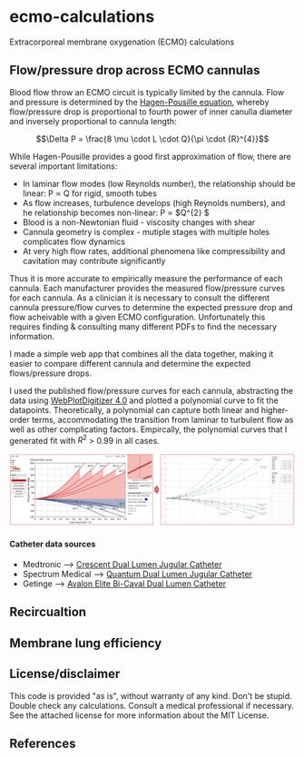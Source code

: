 # ecmo-calculations
Extracorporeal membrane oxygenation (ECMO) calculations

## Flow/pressure drop across ECMO cannulas
Blood flow throw an ECMO circuit is typically limited by the cannula. Flow and pressure is determined by the [Hagen-Pousille equation](https://en.wikipedia.org/wiki/Hagen%E2%80%93Poiseuille_equation), whereby flow/pressure drop is proportional to fourth power of inner canulla diameter and inversely proportional to cannula length:

```math
\Delta P = \frac{8 \mu \cdot L \cdot Q}{\pi \cdot {R}^{4}}
```

While Hagen-Pousille provides a good first approximation of flow, there are several important limitations:
* In laminar flow modes (low Reynolds number), the relationship should be linear: P ∝ Q for rigid, smooth tubes
* As flow increases, turbulence develops (high Reynolds numbers), and he relationship becomes non-linear: P ∝ $Q^{2} $
* Blood is a non-Newtonian fluid - viscosity changes with shear
* Cannula geometry is complex - mutiple stages with multiple holes complicates flow dynamics
* At very high flow rates, additional phenomena like compressibility and cavitation may contribute significantly

Thus it is more accurate to empirically measure the performance of each cannula. Each manufacturer provides the measured flow/pressure curves for each cannula. As a clinician it is necessary to consult the different cannula pressure/flow curves to determine the expected pressure drop and flow acheivable with a given ECMO configuration. Unfortunately this requires finding & consulting many different PDFs to find the necessary information.

I made a simple web app that combines all the data together, making it easier to compare different cannula and determine the expected flows/pressure drops.

I used the published flow/pressure curves for each cannula, abstracting the data using [WebPlotDigitizer 4.0](https://apps.automeris.io/wpd4/) and plotted a polynomial curve to fit the datapoints. Theoretically, a polynomial can capture both linear and higher-order terms, accommodating the transition from laminar to turbulent flow as well as other complicating factors. Empircally, the polynomial curves that I generated fit with $R^{2}$ > 0.99 in all cases.

![Data abstraction process](https://github.com/nickmmark/ecmo-calculations/blob/main/ECMO_cannula_flow.png)


#### Catheter data sources
* Medtronic --> [Crescent Dual Lumen Jugular Catheter](https://europe.medtronic.com/xd-en/healthcare-professionals/products/cardiovascular/extracorporeal-life-support/crescent-jugular-dual-lumen-catheter.html)
* Spectrum Medical --> [Quantum Dual Lumen Jugular Catheter](https://www.spectrummedical.com/en-us/quantum-perfusion-technologies/quantum-sterile-technologies-us/cannulas-us/dual-lumen-rv-to-pa-cannula)
* Getinge --> [Avalon Elite Bi-Caval Dual Lumen Catheter](https://www.getinge.com/int/products/avalon-elite-catheter/?tab=2)



## Recircualtion


## Membrane lung efficiency


## License/disclaimer
This code is provided "as is", without warranty of any kind. Don't be stupid. Double check any calculations. Consult a medical professional if necessary. See the attached license for more information about the MIT License.

## References
